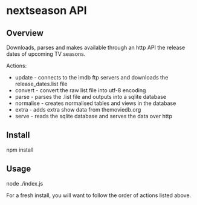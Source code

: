 # nextseason API

## Overview

Downloads, parses and makes available through an http API the release dates of upcoming TV seasons.

Actions:
- update - connects to the imdb ftp servers and downloads the release_dates.list file
- convert - convert the raw list file into utf-8 encoding
- parse - parses the .list file and outputs into a sqlite database
- normalise - creates normalised tables and views in the database
- extra - adds extra show data from themoviedb.org
- serve - reads the sqlite database and serves the data over http

## Install

npm install

## Usage

  node ./index.js

For a fresh install, you will want to follow the order of actions listed above.
